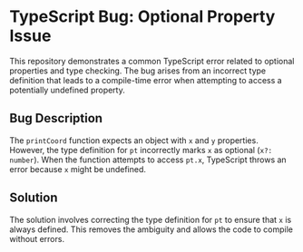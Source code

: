 # TypeScript Bug: Optional Property Issue

This repository demonstrates a common TypeScript error related to optional properties and type checking.  The bug arises from an incorrect type definition that leads to a compile-time error when attempting to access a potentially undefined property.

## Bug Description

The `printCoord` function expects an object with `x` and `y` properties. However, the type definition for `pt` incorrectly marks `x` as optional (`x?: number`). When the function attempts to access `pt.x`, TypeScript throws an error because `x` might be undefined.

## Solution

The solution involves correcting the type definition for `pt` to ensure that `x` is always defined. This removes the ambiguity and allows the code to compile without errors.